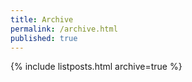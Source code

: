 ```yaml
---
title: Archive
permalink: /archive.html
published: true
---
```


{% include listposts.html archive=true %}
